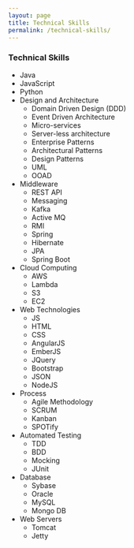 ```yaml
---
layout: page
title: Technical Skills
permalink: /technical-skills/
---
```



### Technical Skills 

- Java 
- JavaScript 
- Python 
- Design and Architecture
    - Domain Driven Design (DDD) 
    - Event Driven Architecture 
    - Micro-services 
    - Server-less architecture 
    - Enterprise Patterns 
    - Architectural Patterns 
    - Design Patterns 
    - UML 
    - OOAD
- Middleware
    - REST API 
    - Messaging 
    - Kafka 
    - Active MQ 
    - RMI
    - Spring  
    - Hibernate 
    - JPA 
    - Spring Boot
- Cloud Computing    
    - AWS 
    - Lambda 
    - S3 
    - EC2    
- Web Technologies
    - JS 
    - HTML 
    - CSS 
    - AngularJS 
    - EmberJS 
    - JQuery 
    - Bootstrap 
    - JSON 
    - NodeJS
- Process 
    - Agile Methodology 
    - SCRUM 
    - Kanban 
    - SPOTify
- Automated Testing 
    - TDD 
    - BDD 
    - Mocking 
    - JUnit
- Database 
    - Sybase 
    - Oracle 
    - MySQL 
    - Mongo DB
- Web Servers
    - Tomcat 
    - Jetty                         